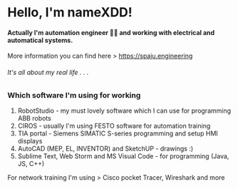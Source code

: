 # Hello, I'm nameXDD!

#### Actually I'm automation engineer 👷🏼 and working with electrical and automatical systems.
More information you can find here > https://spaju.engineering

###### It's all about my real life . . .

### 

### Which software I'm using for working

1. RobotStudio - my must lovely software which I can use for programming ABB robots
2. CIROS - usually I'm using FESTO software for automation training
3. TIA portal - Siemens SIMATIC S-series programming and setup HMI displays
4. AutoCAD (MEP, EL, INVENTOR) and SketchUP - drawings :)
5. Sublime Text, Web Storm and MS Visual Code - for programming (Java, JS, C++)

For network training I'm using > Cisco pocket Tracer, Wireshark and more
